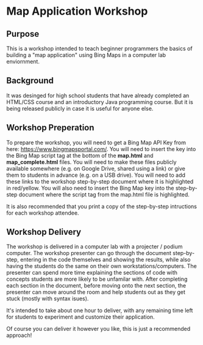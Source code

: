 # Map Application Workshop

## Purpose
This is a workshop intended to teach beginner programmers the basics of building a "map application" using Bing Maps in a computer lab enviornment.  

## Background 
It was desinged for high school students that have already completed an HTML/CSS course and an introductory Java programming course.  But it is being released publicly in case it is useful for anyone else.

## Workshop Preperation
To prepare the workshop, you will need to get a Bing Map API Key from here: https://www.bingmapsportal.com/.  You will need to insert the key into the Bing Map script tag at the bottom of the **map.html** and **map_complete.html** files.  You will need to make these files publicly available somewhere (e.g. on Google Drive, shared using a link) or give them to students in advance (e.g. on a USB drive).  You will need to add these links to the workshop step-by-step document where it is highlighted in red/yellow.  You will also need to insert the Bing Map key into the step-by-step document where the script tag from the map.html file is highlighted.

It is also recommended that you print a copy of the step-by-step intructions for each workshop attendee.

## Workshop Delivery
The workshop is delivered in a computer lab with a projecter / podium computer.  The workshop presenter can go through the document step-by-step, entering in the code themselves and showing the results, while also having the students do the same on their own workstations/computers.  The presenter can spend more time explaining the sections of code with concepts students are more likely to be unfamilar with.  After completing each section in the document, before moving onto the next section, the presenter can move around the room and help students out as they get stuck (mostly with syntax isues).  

It's intended to take about one hour to deliver, with any remaining time left for students to experiment and customize their application.  

Of course you can deliver it however you like, this is just a recommended approach!
